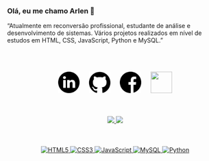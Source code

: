 ### Olá, eu me chamo Arlen 👋
“Atualmente em reconversão profissional, estudante de análise e desenvolvimento de sistemas. Vários projetos realizados em nível de estudos em HTML, CSS, JavaScript, Python e MySQL.”

<br>
<br>
<br>

<div align="center">
  <a href="https://www.linkedin.com/in/arlen-possamai-9899791a9/" target="_blank"><img height="50" width="50" src="https://github.com/arlendev/arlendev/blob/main/docs/images/linkedin.svg"></a>
  &emsp;
  <a href="https://github.com/arlendev" target="_blank"><img height="50" width="50" src="https://github.com/arlendev/arlendev/blob/main/docs/images/github.svg"></a>
  &emsp;
  <a href="https://www.facebook.com/arlen.possamai" target="_blank"><img height="50" width="50" src="https://github.com/arlendev/arlendev/blob/main/docs/images/facebook.svg"></a>
  &emsp;
  <a href="https://arlendev.github.io/portfolio/" target="_blank"><img height="50" width="50" src="https://github.com/arlendev/arlendev/blob/main/docs/images/dribble.svg"></a>
</div>

<br>
<br>
<br>

<div align="center">
  <a href="https://github.com/arlendev">
  <img height="180em" src="https://github-readme-stats.vercel.app/api?username=arlendev&show_icons=true&theme=dracula&include_all_commits=true&count_private=true"/>
  <img height="180em" src="https://github-readme-stats.vercel.app/api/top-langs/?username=arlendev&layout=compact&langs_count=7&theme=dracula"/>
</div>
 
<br>
<br>
<br>
  
<div align="center">
  <img alt="HTML5" height="50" width="50" src="https://cdn.jsdelivr.net/gh/devicons/devicon/icons/html5/html5-plain-wordmark.svg" />
  <img alt="CSS3" height="50" width="50" src="https://cdn.jsdelivr.net/gh/devicons/devicon/icons/css3/css3-plain-wordmark.svg" />
  <img alt="JavaScript" height="50" width="50" src="https://cdn.jsdelivr.net/gh/devicons/devicon/icons/javascript/javascript-original.svg" />
  <img alt="MySQL" height="50" width="50" src="https://cdn.jsdelivr.net/gh/devicons/devicon/icons/mysql/mysql-original-wordmark.svg" />
  <img alt="Python" height="50" width="50" src="https://cdn.jsdelivr.net/gh/devicons/devicon/icons/python/python-original-wordmark.svg" />
</div>

<br>



<!--
**arlendev/arlendev** is a ✨ _special_ ✨ repository because its `README.md` (this file) appears on your GitHub profile.
-->
